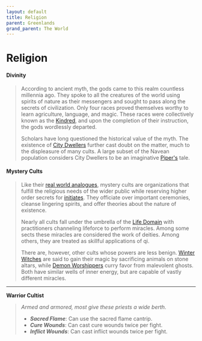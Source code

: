 ```yaml
---
layout: default
title: Religion
parent: Greenlands
grand_parent: The World
---
```


# Religion

#### Divinity

> According to ancient myth, the gods came to this realm countless millennia ago. They spoke to all the creatures of the world using spirits of nature as their messengers and sought to pass along the secrets of civilization. Only four races proved themselves worthy to learn agriculture, language, and magic. These races were collectively known as the [Kindred](../../character_creation/race/index), and upon the completion of their instruction, the gods wordlessly departed.
> 
> Scholars have long questioned the historical value of the myth. The existence of [City Dwellers](../city_dwellers/index) further cast doubt on the matter, much to the displeasure of many cults. A large subset of the Navean population considers City Dwellers to be an imaginative [Piper's](../../character_creation/background/piper) tale.

#### Mystery Cults

> Like their [real world analogues](https://en.wikipedia.org/wiki/Greco-Roman_mysteries), mystery cults are organizations that fulfill the religious needs of the wider public while reserving higher order secrets for [initiates](../../character_creation/class/cleric). They officiate over important ceremonies, cleanse lingering spirits, and offer theories about the nature of existence.
>
> Nearly all cults fall under the umbrella of the [Life Domain](../../../data/archetypes/cleric_life) with practitioners channeling lifeforce to perform miracles. Among some sects these miracles are considered the work of deities. Among others, they are treated as skillful applications of qi.
> 
> There are, however, other cults whose powers are less benign. [Winter Witches](../../../data/archetypes/cleric_winter) are said to gain their magic by sacrificing animals on stone altars, while [Demon Worshippers](../../../data/archetypes/cleric_hell) curry favor from malevolent ghosts. Both have similar wells of inner energy, but are capable of vastly different miracles.



<!-- #### Politics and Pragmatics

> Initiation into a cult involves complex rituals that change the physical and psychological state of an individual. Priests are, at a fundamental level, no longer the same people that they were. Some develop glowing eyes as a result of their induction. Others become larger and stronger. Universally, the process renders an inductee incapable of having offspring.
> 
> Because of these changes, priests cannot hold political office or noble titles in any land. They are disqualified from lines of succession. If they have heirs, those heirs inherit, and the priest in question is forced to step down as though they were deceased. Thus is a separation between the political world and the spiritual world enforced. -->

---

**Warrior Cultist**

> _Armed and armored, most give these priests a wide berth._
>
> * ***Sacred Flame***: Can use the sacred flame cantrip.
> * ***Cure Wounds***: Can cast cure wounds twice per fight.
> * ***Inflict Wounds***: Can cast inflict wounds twice per fight.